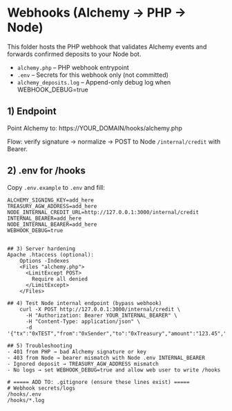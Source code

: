 # Webhooks (Alchemy → PHP → Node)

This folder hosts the PHP webhook that validates Alchemy events and forwards confirmed deposits to your Node bot.

- `alchemy.php` – PHP webhook entrypoint  
- `.env` – Secrets for this webhook only (not committed)  
- `alchemy_deposits.log` – Append-only debug log when WEBHOOK_DEBUG=true

## 1) Endpoint
Point Alchemy to:
    https://YOUR_DOMAIN/hooks/alchemy.php

Flow: verify signature → normalize → POST to Node `/internal/credit` with Bearer.

## 2) .env for /hooks

Copy `.env.example` to `.env` and fill:

```env
ALCHEMY_SIGNING_KEY=add_here
TREASURY_AGW_ADDRESS=add_here
NODE_INTERNAL_CREDIT_URL=http://127.0.0.1:3000/internal/credit
INTERNAL_BEARER=add_here
NODE_INTERNAL_BEARER=add_here
WEBHOOK_DEBUG=true


## 3) Server hardening
Apache .htaccess (optional):
    Options -Indexes
    <Files "alchemy.php">
      <LimitExcept POST>
        Require all denied
      </LimitExcept>
    </Files>

## 4) Test Node internal endpoint (bypass webhook)
    curl -X POST http://127.0.0.1:3000/internal/credit \
      -H "Authorization: Bearer YOUR_INTERNAL_BEARER" \
      -H "Content-Type: application/json" \
      -d '{"tx":"0xTEST","from":"0xSender","to":"0xTreasury","amount":"123.45","token":"PEBBLE"}'

## 5) Troubleshooting
- 401 from PHP → bad Alchemy signature or key
- 403 from Node → bearer mismatch with Node .env INTERNAL_BEARER
- Ignored deposit → TREASURY_AGW_ADDRESS mismatch
- No logs → set WEBHOOK_DEBUG=true and allow web user to write /hooks

# ===== ADD TO: .gitignore (ensure these lines exist) =====
# Webhook secrets/logs
/hooks/.env
/hooks/*.log
